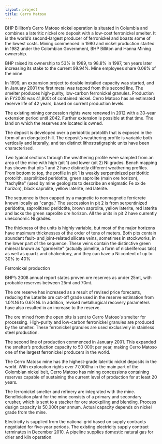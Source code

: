 ```yaml
---
layout: project
title: Cerro Matoso 
---
```


BHP Billiton’s Cerro Matoso nickel operation is situated in Columbia and
combines a lateritic nickel ore deposit with a low-cost ferronickel
smelter. It is the world’s second-largest producer of ferronickel and
boasts some of the lowest costs. Mining commenced in 1980 and nickel
production started in 1982 under the Colombian Government, BHP Billiton
and Hanna Mining ownership.

BHP raised its ownership to 53% in 1989, to 98.8% in 1997, ten years
later increasing its stake to the current 99.94%. Mine employees share
0.06% of the mine.

In 1999, an expansion project to double installed capacity was started,
and in January 2001 the first metal was tapped from this second line.
The smelter produces high-purity, low-carbon ferronickel granules.
Production in FY2008 was 41,800t of contained nickel. Cerro Matoso has
an estimated reserve life of 42 years, based on current production
levels.

The existing mining concession rights were renewed in 2012 with a
30-year extension period until 2042. Further extension is possible at
that time. The land on which the reserves are located is owned.

The deposit is developed over a peridotitic protolith that is exposed in
the form of an elongated hill. The deposit’s weathering profile is
variable both vertically and laterally, and ten distinct
lithostratigraphic units have been characterised.

Two typical sections through the weathering profile were sampled from an
area of the mine with high (pit 1) and lower (pit 2) Ni grades. Bench
mapping has shown that pits 1 and 2 have distinctly different weathering
profiles. From bottom to top, the profile in pit 1 is weakly
serpentinized peridotitic protolith, saprolitized peridotite, green
saprolite (main ore horizon), "tachylite" (used by mine geologists to
describe an enigmatic Fe oxide horizon), black saprolite, yellow
laterite, red laterite.

The sequence is then capped by a magnetic to nonmagnetic ferricrete
known locally as "canga." The succession in pit 2 is from serpentinized
peridotite, saprolitized peridotite, brown saprolite, yellow laterite,
red laterite and lacks the green saprolite ore horizon. All the units in
pit 2 have currently uneconomic Ni grades.

The thickness of the units is highly variable, but most of the major
horizons have maximum thicknesses of the order of tens of meters. Both
pits contain abundant fault- and joint-related silicate veins, sometimes
in stockworks, in the lower part of the sequence. These veins contain
the distinctive green mineral known as "garnierite" (actually pimelite,
a form of nickeliferous talc) as well as quartz and chalcedony, and they
can have a Ni content of up to 30% to 40%

Ferronickel production

BHP’s 2008 annual report states proven ore reserves as under 25mt, with
probable reserves between 25mt and 70mt.

The ore reserve has increased as a result of revised price forecasts,
reducing the Laterite ore cut-off grade used in the reserve estimation
from 1.0%Ni to 0.6%Ni. In addition, revised metallurgical recovery
parameters have also resulted in an increase to the reserve.

The ore mined from the open pits is sent to Cerro Matoso's smelter for
processing. High-purity and low-carbon ferronickel granules are produced
by the smelter. These ferronickel granules are used exclusively in
stainless steel production.

The second line of production commenced in January 2001. This expanded
the smelter’s production capacity to 50 000t per year, making Cerro
Matoso one of the largest ferronickel producers in the world.

The Cerro Matoso mine has the highest-grade lateritic nickel deposits in
the world. With exploration rights over 77,000ha in the main part of the
Colombian nickel belt, Cerro Matoso has mining concessions containing
reserves capable of sustaining the current level of production for at
least 20 years.

The ferronickel smelter and refinery are integrated with the mine.
Beneficiation plant for the mine consists of a primary and secondary
crusher, which is sent to a stacker for ore stockpiling and blending.
Process design capacity is 50,000t per annum. Actual capacity depends on
nickel grade from the mine.

Electricity is supplied from the national grid based on supply contracts
negotiated for five-year periods. The existing electricity supply
contract terminates in December 2010. A pipeline supplies domestic
natural gas for drier and kiln operation.
